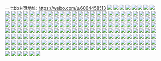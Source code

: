 一七bb主页地址: https://weibo.com/u/6064458513 
![](https://wx4.sinaimg.cn/mw2000/006CpQGZgy1h9356frrxtj31kw2dcb0q.jpg) 
![](https://wx4.sinaimg.cn/mw2000/006CpQGZgy1h9356emcl1j31kw23v1kx.jpg) 
![](https://wx4.sinaimg.cn/mw2000/006CpQGZgy1h9356dhrrbj32c0340hdw.jpg) 
![](https://wx4.sinaimg.cn/mw2000/006CpQGZgy1h9356ghlvvj31kc2344qp.jpg) 
![](https://wx4.sinaimg.cn/mw2000/006CpQGZgy1h8ty03tkhsj31sc2dshdu.jpg) 
![](https://wx4.sinaimg.cn/mw2000/006CpQGZgy1h8rr5h67mpj33gg56ob2g.jpg) 
![](https://wx4.sinaimg.cn/mw2000/006CpQGZgy1h8rr5mld7kj33gg56o7wn.jpg) 
![](https://wx4.sinaimg.cn/mw2000/006CpQGZgy1h8rr5uy7aej32482tnu0y.jpg) 
![](https://wx4.sinaimg.cn/mw2000/006CpQGZgy1h8rr5r8dkmj324836c1kz.jpg) 
![](https://wx4.sinaimg.cn/mw2000/006CpQGZgy1h8rr5awvgbj324836c4qr.jpg) 
![](https://wx4.sinaimg.cn/mw2000/006CpQGZgy1h8rr5xw41ej31w52iub2a.jpg) 
![](https://wx4.sinaimg.cn/mw2000/006CpQGZgy1h8ontlpak6j30u0140gu0.jpg) 
![](https://wx4.sinaimg.cn/mw2000/006CpQGZgy1h8ontmjx0cj30u0140n69.jpg) 
![](https://wx4.sinaimg.cn/mw2000/006CpQGZgy1h8ontivfxej30u0140k23.jpg) 
![](https://wx4.sinaimg.cn/mw2000/006CpQGZgy1h8onxssskwj30u0140tgn.jpg) 
![](https://wx4.sinaimg.cn/mw2000/006CpQGZgy1h8ontnbmirj30u014047j.jpg) 
![](https://wx4.sinaimg.cn/mw2000/006CpQGZgy1h7hc9nm1sfj30u0140k2r.jpg) 
![](https://wx4.sinaimg.cn/mw2000/006CpQGZly1h7g4rn8mt3j30u0140n88.jpg) 
![](https://wx4.sinaimg.cn/mw2000/006CpQGZly1h7g4rnqs46j30u0140ady.jpg) 
![](https://wx4.sinaimg.cn/mw2000/006CpQGZly1h7g4rkohxkj30u0140qde.jpg) 
![](https://wx4.sinaimg.cn/mw2000/006CpQGZly1h7g4rlnh4bj30u0140gsa.jpg) 
![](https://wx4.sinaimg.cn/mw2000/006CpQGZly1h7g4rmr05ij30u0140n2i.jpg) 
![](https://wx4.sinaimg.cn/mw2000/006CpQGZly1h7g4rl5akyj30u0140wlg.jpg) 
![](https://wx4.sinaimg.cn/mw2000/006CpQGZly1h7g4rm93ooj30u0140qd0.jpg) 
![](https://wx4.sinaimg.cn/mw2000/006CpQGZly1h7eg2wg32xj30u0140gms.jpg) 
![](https://wx4.sinaimg.cn/mw2000/006CpQGZly1h7eg2wwtgnj30u014044d.jpg) 
![](https://wx4.sinaimg.cn/mw2000/006CpQGZly1h7eg2xdel9j30u0140whg.jpg) 
![](https://wx4.sinaimg.cn/mw2000/006CpQGZly1h7eg2xvqatj30u014041g.jpg) 
![](https://wx4.sinaimg.cn/mw2000/006CpQGZgy1h79tu5e157j30u014046y.jpg) 
![](https://wx4.sinaimg.cn/mw2000/006CpQGZgy1h79tuhcaf3j31400u0100.jpg) 
![](https://wx4.sinaimg.cn/mw2000/006CpQGZgy1h79tu6dl14j30u0141gob.jpg) 
![](https://wx4.sinaimg.cn/mw2000/006CpQGZgy1h79tu8h8i8j30u0140122.jpg) 
![](https://wx4.sinaimg.cn/mw2000/006CpQGZgy1h79tu9cqmzj30u01407bs.jpg) 
![](https://wx4.sinaimg.cn/mw2000/006CpQGZgy1h79tu7c09jj30u0140dj7.jpg) 
![](https://wx4.sinaimg.cn/mw2000/006CpQGZgy1h79tucnq4hj30u0140jxw.jpg) 
![](https://wx4.sinaimg.cn/mw2000/006CpQGZgy1h79tudtirrj30u017igye.jpg) 
![](https://wx4.sinaimg.cn/mw2000/006CpQGZgy1h6gnhm8l8oj30u0140t9v.jpg) 
![](https://wx4.sinaimg.cn/mw2000/006CpQGZgy1h6gnhwqodpj30u0140mzg.jpg) 
![](https://wx4.sinaimg.cn/mw2000/006CpQGZgy1h6gnhnf6h1j30u0140mxz.jpg) 
![](https://wx4.sinaimg.cn/mw2000/006CpQGZgy1h69jqjulrsj30u014010m.jpg) 
![](https://wx4.sinaimg.cn/mw2000/006CpQGZgy1h69jqnmngdj30u0140n0i.jpg) 
![](https://wx4.sinaimg.cn/mw2000/006CpQGZgy1h69jqocy31j30u0140gne.jpg) 
![](https://wx4.sinaimg.cn/mw2000/006CpQGZgy1h69jqrxsu2j30u01400zg.jpg) 
![](https://wx4.sinaimg.cn/mw2000/006CpQGZgy1h688dxt2g4j30u00u0wf9.jpg) 
![](https://wx4.sinaimg.cn/mw2000/006CpQGZgy1h5kclwgpk9j32c02c0x6p.jpg) 
![](https://wx4.sinaimg.cn/mw2000/006CpQGZly1h5fx91fpvnj31xd2khu0x.jpg) 
![](https://wx4.sinaimg.cn/mw2000/006CpQGZly1h5fx92l4y4j322o3404qq.jpg) 
![](https://wx4.sinaimg.cn/mw2000/006CpQGZly1h5fx95n3y2j334022oe82.jpg) 
![](https://wx4.sinaimg.cn/mw2000/006CpQGZly1h5fx8z1nbwj322o2rkqv5.jpg) 
![](https://wx4.sinaimg.cn/mw2000/006CpQGZly1h5fx99fkctj32rk22oqv6.jpg) 
![](https://wx4.sinaimg.cn/mw2000/006CpQGZly1h5exdefaz3j321h2pyhdu.jpg) 
![](https://wx4.sinaimg.cn/mw2000/006CpQGZly1h5exdju30vj31z02s6e82.jpg) 
![](https://wx4.sinaimg.cn/mw2000/006CpQGZly1h5exdhi918j326m2wuu0y.jpg) 
![](https://wx4.sinaimg.cn/mw2000/006CpQGZgy1h5de60dg2ej30u018410d.jpg) 
![](https://wx4.sinaimg.cn/mw2000/006CpQGZgy1h5de61g9jdj30u0140gwo.jpg) 
![](https://wx4.sinaimg.cn/mw2000/006CpQGZgy1h5de64xd3dj30u014013p.jpg) 
![](https://wx4.sinaimg.cn/mw2000/006CpQGZly1h537aqy85cj30u014010q.jpg) 
![](https://wx4.sinaimg.cn/mw2000/006CpQGZly1h537arw583j30u0140n88.jpg) 
![](https://wx4.sinaimg.cn/mw2000/006CpQGZly1h537apv5b5j30u0140qc9.jpg) 
![](https://wx4.sinaimg.cn/mw2000/006CpQGZly1h537anr9haj30u014011j.jpg) 
![](https://wx4.sinaimg.cn/mw2000/006CpQGZgy1h4zpo5wex8j30u0140q9w.jpg) 
![](https://wx4.sinaimg.cn/mw2000/006CpQGZgy1h4zpo8fznkj30u0140tha.jpg) 
![](https://wx4.sinaimg.cn/mw2000/006CpQGZgy1h4zpo2em6fj30u015l7d7.jpg) 
![](https://wx4.sinaimg.cn/mw2000/006CpQGZgy1h4zpo3lw77j30u0140ai4.jpg) 
![](https://wx4.sinaimg.cn/mw2000/006CpQGZgy1h4v848nw8bj30u0140n5v.jpg) 
![](https://wx4.sinaimg.cn/mw2000/006CpQGZgy1h4v849gh98j30u0148q9k.jpg) 
![](https://wx4.sinaimg.cn/mw2000/006CpQGZgy1h4v847sdvzj30u0140n62.jpg) 
![](https://wx4.sinaimg.cn/mw2000/006CpQGZgy1h4v842hcl0j30u014046t.jpg) 
![](https://wx4.sinaimg.cn/mw2000/006CpQGZgy1h4v289j8s0j30u00u042j.jpg) 
![](https://wx4.sinaimg.cn/mw2000/006CpQGZgy1h4v288hkd9j30u0140jw5.jpg) 
![](https://wx4.sinaimg.cn/mw2000/006CpQGZgy1h4i2cxssccj31tq2fme82.jpg) 
![](https://wx4.sinaimg.cn/mw2000/006CpQGZgy1h4780939aoj32mo3ronpg.jpg) 
![](https://wx4.sinaimg.cn/mw2000/006CpQGZgy1h3lo0fk6zjj32c0340x6p.jpg) 
![](https://wx4.sinaimg.cn/mw2000/006CpQGZgy1h37ys20idvj30u0140wmg.jpg) 
![](https://wx4.sinaimg.cn/mw2000/006CpQGZgy1h37yrx9zm5j31400u043i.jpg) 
![](https://wx4.sinaimg.cn/mw2000/006CpQGZgy1h2xni34qzij30u0140wnj.jpg) 
![](https://wx4.sinaimg.cn/mw2000/006CpQGZgy1h2xni5786ij30u0140gut.jpg) 
![](https://wx4.sinaimg.cn/mw2000/006CpQGZgy1h2xnhzl2arj30u01aiqe5.jpg) 
![](https://wx4.sinaimg.cn/mw2000/006CpQGZgy1h2xni7ec53j30u01407bh.jpg) 
![](https://wx4.sinaimg.cn/mw2000/006CpQGZgy1h2m1z4dx8mj30u00u0qa3.jpg) 
![](https://wx4.sinaimg.cn/mw2000/006CpQGZgy1h2m1z8udevj30ug0u0dqm.jpg) 
![](https://wx4.sinaimg.cn/mw2000/006CpQGZgy1h2m1z55n86j30u00u0tfs.jpg) 
![](https://wx4.sinaimg.cn/mw2000/006CpQGZgy1h2m1z7nw6hj30u0134tgi.jpg) 
![](https://wx4.sinaimg.cn/mw2000/006CpQGZgy1h2m1z72gwbj30u014013r.jpg) 
![](https://wx4.sinaimg.cn/mw2000/006CpQGZgy1h2m1z3pe1zj30u01587hi.jpg) 
![](https://wx4.sinaimg.cn/mw2000/006CpQGZgy1h2m202ezwcj30u00u0tg2.jpg) 
![](https://wx4.sinaimg.cn/mw2000/006CpQGZgy1h2m201npsnj30u0140thq.jpg) 
![](https://wx4.sinaimg.cn/mw2000/006CpQGZgy1h2m204dewhj30u00u0n4h.jpg) 
![](https://wx4.sinaimg.cn/mw2000/006CpQGZgy1h27lksco8oj32c02c01ky.jpg) 
![](https://wx4.sinaimg.cn/mw2000/006CpQGZgy1h27lktc0d1j31v9211qv5.jpg) 
![](https://wx4.sinaimg.cn/mw2000/006CpQGZgy1h27lkmr4z7j32c0340e81.jpg) 
![](https://wx4.sinaimg.cn/mw2000/006CpQGZgy1h27lkr3tt0j31w21w2x53.jpg) 
![](https://wx4.sinaimg.cn/mw2000/006CpQGZgy1h170oubjjjj30u016sdlo.jpg) 
![](https://wx4.sinaimg.cn/mw2000/006CpQGZgy1h170outi7ij30u0140n2q.jpg) 
![](https://wx4.sinaimg.cn/mw2000/006CpQGZgy1h170ovb26rj30u019swmg.jpg) 
![](https://wx4.sinaimg.cn/mw2000/006CpQGZgy1h170ovtks0j30u0140grp.jpg) 
![](https://wx4.sinaimg.cn/mw2000/006CpQGZgy1h170owe8u1j30u01400zm.jpg) 
![](https://wx4.sinaimg.cn/mw2000/006CpQGZgy1h170pr4h52j30u014079x.jpg) 
![](https://wx4.sinaimg.cn/mw2000/006CpQGZgy1h170ots7xlj30u01ehakj.jpg) 
![](https://wx4.sinaimg.cn/mw2000/006CpQGZgy1h170pqa04xj30u0140dou.jpg) 
![](https://wx4.sinaimg.cn/mw2000/006CpQGZgy1h170pszvxbj30u0140qe6.jpg) 
![](https://wx4.sinaimg.cn/mw2000/006CpQGZgy1h0tgjahn3cj32c0340kjl.jpg) 
![](https://wx4.sinaimg.cn/mw2000/006CpQGZgy1h0tgj8ew1bj32c0340x6p.jpg) 
![](https://wx4.sinaimg.cn/mw2000/006CpQGZgy1h0tgj6xzcij32c03404qr.jpg) 
![](https://wx4.sinaimg.cn/mw2000/006CpQGZgy1h0tgmov7msj30zo1reap0.jpg) 
![](https://wx4.sinaimg.cn/mw2000/006CpQGZgy1h0s972zmnjj32682wbb2b.jpg) 
![](https://wx4.sinaimg.cn/mw2000/006CpQGZgy1h0s96u51ofj32c0340u0y.jpg) 
![](https://wx4.sinaimg.cn/mw2000/006CpQGZgy1h0s96wewhyj32c03407wj.jpg) 
![](https://wx4.sinaimg.cn/mw2000/006CpQGZgy1h0s979gz9fj32c0340kjm.jpg) 
![](https://wx4.sinaimg.cn/mw2000/006CpQGZgy1h0s96rqhylj32132pf1kz.jpg) 
![](https://wx4.sinaimg.cn/mw2000/006CpQGZgy1h0s96y50mlj32c0340b2a.jpg) 
![](https://wx4.sinaimg.cn/mw2000/006CpQGZgy1h0s970mc0lj324a2tpqv6.jpg) 
![](https://wx4.sinaimg.cn/mw2000/006CpQGZgy1gzx16rhc79j30u0140n3x.jpg) 
![](https://wx4.sinaimg.cn/mw2000/006CpQGZgy1gzx16pxd3fj30u0140aih.jpg) 
![](https://wx4.sinaimg.cn/mw2000/006CpQGZgy1gzx16subgpj30u0140qbd.jpg) 
![](https://wx4.sinaimg.cn/mw2000/006CpQGZgy1gzx16xo63qj30u01hcwni.jpg) 
![](https://wx4.sinaimg.cn/mw2000/006CpQGZgy1gz6mabsjczj30u01ezn5f.jpg) 
![](https://wx4.sinaimg.cn/mw2000/006CpQGZgy1gygshr8vm9j30u00wt47g.jpg) 
![](https://wx4.sinaimg.cn/mw2000/006CpQGZgy1gygshqkejgj30u0140tg4.jpg) 
![](https://wx4.sinaimg.cn/mw2000/006CpQGZgy1gygshvv91uj30u0140ncy.jpg) 
![](https://wx4.sinaimg.cn/mw2000/006CpQGZgy1gygshxhxbej30u014048c.jpg) 
![](https://wx4.sinaimg.cn/mw2000/006CpQGZgy1gy4bhx19vcj30u00u0tcd.jpg) 
![](https://wx4.sinaimg.cn/mw2000/006CpQGZgy1gy4bhyh1rij30u012sqan.jpg) 
![](https://wx4.sinaimg.cn/mw2000/006CpQGZgy1gy4bhzbopxj30u0190dlp.jpg) 
![](https://wx4.sinaimg.cn/mw2000/006CpQGZgy1gxzkztpvf7j30u0140gv5.jpg) 
![](https://wx4.sinaimg.cn/mw2000/006CpQGZgy1gxzkzs2iruj30u014010w.jpg) 
![](https://wx4.sinaimg.cn/mw2000/006CpQGZgy1gxb96pzlgjj30u0140tec.jpg) 
![](https://wx4.sinaimg.cn/mw2000/006CpQGZgy1gxb96pfllxj30u0140tfj.jpg) 
![](https://wx4.sinaimg.cn/mw2000/006CpQGZgy1gxb96qfksoj30u0140ter.jpg) 
![](https://wx4.sinaimg.cn/mw2000/006CpQGZgy1gxb96r9ya2j30u012rwjk.jpg) 
![](https://wx4.sinaimg.cn/mw2000/006CpQGZgy1gx8ve3rsm4j30u0140tgd.jpg) 
![](https://wx4.sinaimg.cn/mw2000/006CpQGZgy1gx8ve1owuwj30u0184464.jpg) 
![](https://wx4.sinaimg.cn/mw2000/006CpQGZgy1gx8ve28m4dj30u011kwjy.jpg) 
![](https://wx4.sinaimg.cn/mw2000/006CpQGZgy1gx8ve2qrl5j30u019oahs.jpg) 
![](https://wx4.sinaimg.cn/mw2000/006CpQGZgy1gx8ve49jf0j30u0140q9u.jpg) 
![](https://wx4.sinaimg.cn/mw2000/006CpQGZgy1gx8ve39g9dj30u013w0xq.jpg) 
![](https://wx4.sinaimg.cn/mw2000/006CpQGZgy1gwb8uz5404j30u00zitga.jpg) 
![](https://wx4.sinaimg.cn/mw2000/006CpQGZgy1gwb8v122l9j30u0140k57.jpg) 
![](https://wx4.sinaimg.cn/mw2000/006CpQGZgy1gwb8uyf45hj30u0140qh2.jpg) 
![](https://wx4.sinaimg.cn/mw2000/006CpQGZgy1gwb8zu9zzxj30u0140jxk.jpg) 
![](https://wx4.sinaimg.cn/mw2000/006CpQGZgy1gwb8v1svnwj30u014013u.jpg) 
![](https://wx4.sinaimg.cn/mw2000/006CpQGZgy1gwb8uzmx2qj30u01400xw.jpg) 
![](https://wx4.sinaimg.cn/mw2000/006CpQGZgy1gw5s7zeqe9j30u00u5111.jpg) 
![](https://wx4.sinaimg.cn/mw2000/006CpQGZgy1gw5s81462xj30u0140gvy.jpg) 
![](https://wx4.sinaimg.cn/mw2000/006CpQGZgy1gw5s824y0gj30u012s7ef.jpg) 
![](https://wx4.sinaimg.cn/mw2000/006CpQGZgy1gw5s7xac5gj30u00u0n2l.jpg) 
![](https://wx4.sinaimg.cn/mw2000/006CpQGZgy1gw5s7t9626j30u00uqqab.jpg) 
![](https://wx4.sinaimg.cn/mw2000/006CpQGZgy1gw5s7wgyetj30u0141q9q.jpg) 
![](https://wx4.sinaimg.cn/mw2000/006CpQGZgy1gw5s7u2gtpj30u00u0452.jpg) 
![](https://wx4.sinaimg.cn/mw2000/006CpQGZgy1gw5s7y7d19j30u0140gw9.jpg) 
![](https://wx4.sinaimg.cn/mw2000/006CpQGZgy1gw5s806o1uj31400u0473.jpg) 
![](https://wx4.sinaimg.cn/mw2000/006CpQGZgy1gw4l8ynxlgj30u00u0dqe.jpg) 
![](https://wx4.sinaimg.cn/mw2000/006CpQGZgy1gw4l93tx55j30n014wtdp.jpg) 
![](https://wx4.sinaimg.cn/mw2000/006CpQGZgy1gw4ldun98bj30u00u0qab.jpg) 
![](https://wx4.sinaimg.cn/mw2000/006CpQGZgy1gw4l94wxhyj30u00u010h.jpg) 
![](https://wx4.sinaimg.cn/mw2000/006CpQGZgy1gw4l8qu8hfj30u0140wny.jpg) 
![](https://wx4.sinaimg.cn/mw2000/006CpQGZgy1gw4lcn52gtj30u0140423.jpg) 
![](https://wx4.sinaimg.cn/mw2000/006CpQGZgy1gw4l8wu8nzj31400u07fs.jpg) 
![](https://wx4.sinaimg.cn/mw2000/006CpQGZgy1gw4l92kbi3j30u00y0100.jpg) 
![](https://wx4.sinaimg.cn/mw2000/006CpQGZgy1gw4l8vhy9aj30u0140wk3.jpg) 
![](https://wx4.sinaimg.cn/mw2000/006CpQGZgy1gw4l8uiq9mj30u0140neb.jpg) 
![](https://wx4.sinaimg.cn/mw2000/006CpQGZgy1gw288w7qn5j30u0140ajk.jpg) 
![](https://wx4.sinaimg.cn/mw2000/006CpQGZgy1gw288zdjd9j30u0140n4a.jpg) 
![](https://wx4.sinaimg.cn/mw2000/006CpQGZgy1gw288x07q2j30u0140tfu.jpg) 
![](https://wx4.sinaimg.cn/mw2000/006CpQGZgy1gw288v8sa2j30u01407ba.jpg) 
![](https://wx4.sinaimg.cn/mw2000/006CpQGZgy1gw288xzqh4j30u0140dod.jpg) 
![](https://wx4.sinaimg.cn/mw2000/006CpQGZgy1gw288ypkqyj30u0140tjz.jpg) 
![](https://wx4.sinaimg.cn/mw2000/006CpQGZgy1gvymcswwx0j31400u0tio.jpg) 
![](https://wx4.sinaimg.cn/mw2000/006CpQGZgy1gvjbe7l0tuj60u014012802.jpg) 
![](https://wx4.sinaimg.cn/mw2000/006CpQGZgy1gvjbe8ksemj60u014fdn002.jpg) 
![](https://wx4.sinaimg.cn/mw2000/006CpQGZgy1gvjbe973hbj60u0140guq02.jpg) 
![](https://wx4.sinaimg.cn/mw2000/006CpQGZgy1gvjbe9u75jj60u013mjxu02.jpg) 
![](https://wx4.sinaimg.cn/mw2000/006CpQGZgy1gvjbeahyn0j60u0140dne02.jpg) 
![](https://wx4.sinaimg.cn/mw2000/006CpQGZgy1gvjbeb3leej60u0171qae02.jpg) 
![](https://wx4.sinaimg.cn/mw2000/006CpQGZgy1gv6rcsl13jj60u00u0wig02.jpg) 
![](https://wx4.sinaimg.cn/mw2000/006CpQGZgy1gv6rcqk4jdj60w00u0wio02.jpg) 
![](https://wx4.sinaimg.cn/mw2000/006CpQGZgy1gv6rctcuc0j60zv0u041w02.jpg) 
![](https://wx4.sinaimg.cn/mw2000/006CpQGZgy1gv6rcy8uooj60u00u077x02.jpg) 
![](https://wx4.sinaimg.cn/mw2000/006CpQGZgy1gv6rd0n2jij60u0140n5802.jpg) 
![](https://wx4.sinaimg.cn/mw2000/006CpQGZgy1gv6rcx1ohbj60xc0u0k0w02.jpg) 
![](https://wx4.sinaimg.cn/mw2000/006CpQGZgy1gv6rcw8w61j60u00u0wmg02.jpg) 
![](https://wx4.sinaimg.cn/mw2000/006CpQGZgy1gv6rcyvmqsj60u00ww48802.jpg) 
![](https://wx4.sinaimg.cn/mw2000/006CpQGZgy1gwmou81sqjj30u01407i1.jpg) 
![](https://wx4.sinaimg.cn/mw2000/006CpQGZgy1gudn2g5h04j60u012dqds02.jpg) 
![](https://wx4.sinaimg.cn/mw2000/006CpQGZgy1gudn2hm6dqj60u01m4dre02.jpg) 
![](https://wx4.sinaimg.cn/mw2000/006CpQGZgy1gudn2mtwhrj60z30u0td002.jpg) 
![](https://wx4.sinaimg.cn/mw2000/006CpQGZgy1gudn2kl7obj60u0140jww02.jpg) 
![](https://wx4.sinaimg.cn/mw2000/006CpQGZgy1gudn2ij65zj60u013h7d302.jpg) 
![](https://wx4.sinaimg.cn/mw2000/006CpQGZgy1gudn2esy16j60u00xcdlu02.jpg) 
